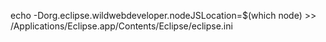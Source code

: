 echo -Dorg.eclipse.wildwebdeveloper.nodeJSLocation=$(which node) >> /Applications/Eclipse.app/Contents/Eclipse/eclipse.ini
